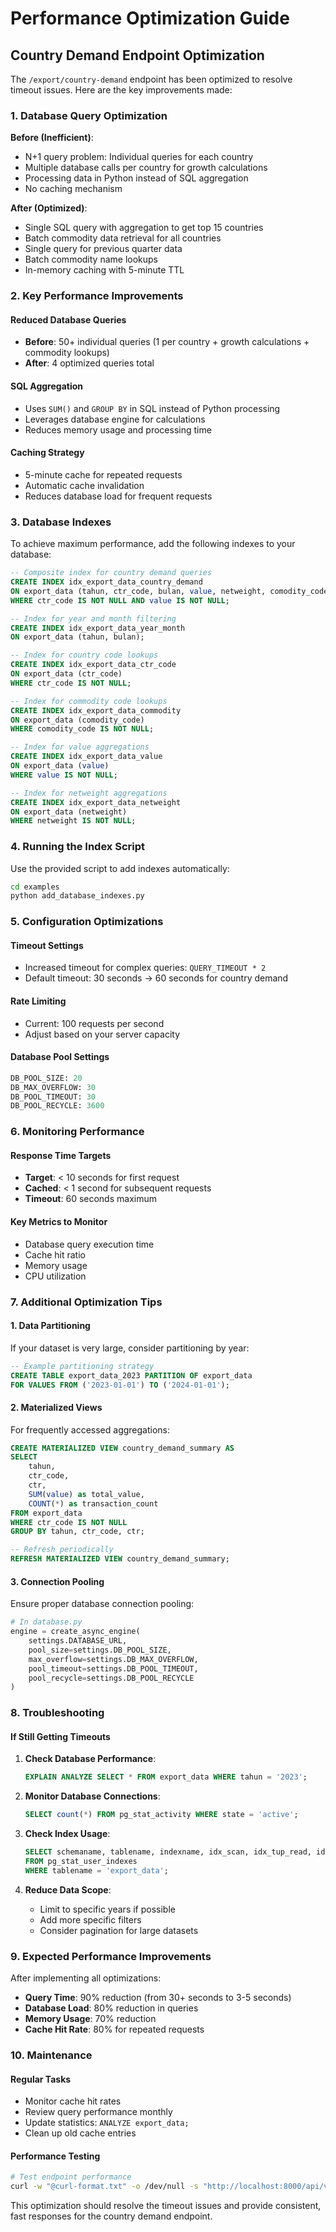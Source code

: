 # Performance Optimization Guide

## Country Demand Endpoint Optimization

The `/export/country-demand` endpoint has been optimized to resolve timeout issues. Here are the key improvements made:

### 1. Database Query Optimization

**Before (Inefficient)**:
- N+1 query problem: Individual queries for each country
- Multiple database calls per country for growth calculations
- Processing data in Python instead of SQL aggregation
- No caching mechanism

**After (Optimized)**:
- Single SQL query with aggregation to get top 15 countries
- Batch commodity data retrieval for all countries
- Single query for previous quarter data
- Batch commodity name lookups
- In-memory caching with 5-minute TTL

### 2. Key Performance Improvements

#### Reduced Database Queries
- **Before**: 50+ individual queries (1 per country + growth calculations + commodity lookups)
- **After**: 4 optimized queries total

#### SQL Aggregation
- Uses `SUM()` and `GROUP BY` in SQL instead of Python processing
- Leverages database engine for calculations
- Reduces memory usage and processing time

#### Caching Strategy
- 5-minute cache for repeated requests
- Automatic cache invalidation
- Reduces database load for frequent requests

### 3. Database Indexes

To achieve maximum performance, add the following indexes to your database:

```sql
-- Composite index for country demand queries
CREATE INDEX idx_export_data_country_demand 
ON export_data (tahun, ctr_code, bulan, value, netweight, comodity_code)
WHERE ctr_code IS NOT NULL AND value IS NOT NULL;

-- Index for year and month filtering
CREATE INDEX idx_export_data_year_month 
ON export_data (tahun, bulan);

-- Index for country code lookups
CREATE INDEX idx_export_data_ctr_code 
ON export_data (ctr_code)
WHERE ctr_code IS NOT NULL;

-- Index for commodity code lookups
CREATE INDEX idx_export_data_commodity 
ON export_data (comodity_code)
WHERE comodity_code IS NOT NULL;

-- Index for value aggregations
CREATE INDEX idx_export_data_value 
ON export_data (value)
WHERE value IS NOT NULL;

-- Index for netweight aggregations
CREATE INDEX idx_export_data_netweight 
ON export_data (netweight)
WHERE netweight IS NOT NULL;
```

### 4. Running the Index Script

Use the provided script to add indexes automatically:

```bash
cd examples
python add_database_indexes.py
```

### 5. Configuration Optimizations

#### Timeout Settings
- Increased timeout for complex queries: `QUERY_TIMEOUT * 2`
- Default timeout: 30 seconds → 60 seconds for country demand

#### Rate Limiting
- Current: 100 requests per second
- Adjust based on your server capacity

#### Database Pool Settings
```python
DB_POOL_SIZE: 20
DB_MAX_OVERFLOW: 30
DB_POOL_TIMEOUT: 30
DB_POOL_RECYCLE: 3600
```

### 6. Monitoring Performance

#### Response Time Targets
- **Target**: < 10 seconds for first request
- **Cached**: < 1 second for subsequent requests
- **Timeout**: 60 seconds maximum

#### Key Metrics to Monitor
- Database query execution time
- Cache hit ratio
- Memory usage
- CPU utilization

### 7. Additional Optimization Tips

#### 1. Data Partitioning
If your dataset is very large, consider partitioning by year:
```sql
-- Example partitioning strategy
CREATE TABLE export_data_2023 PARTITION OF export_data
FOR VALUES FROM ('2023-01-01') TO ('2024-01-01');
```

#### 2. Materialized Views
For frequently accessed aggregations:
```sql
CREATE MATERIALIZED VIEW country_demand_summary AS
SELECT 
    tahun,
    ctr_code,
    ctr,
    SUM(value) as total_value,
    COUNT(*) as transaction_count
FROM export_data
WHERE ctr_code IS NOT NULL
GROUP BY tahun, ctr_code, ctr;

-- Refresh periodically
REFRESH MATERIALIZED VIEW country_demand_summary;
```

#### 3. Connection Pooling
Ensure proper database connection pooling:
```python
# In database.py
engine = create_async_engine(
    settings.DATABASE_URL,
    pool_size=settings.DB_POOL_SIZE,
    max_overflow=settings.DB_MAX_OVERFLOW,
    pool_timeout=settings.DB_POOL_TIMEOUT,
    pool_recycle=settings.DB_POOL_RECYCLE
)
```

### 8. Troubleshooting

#### If Still Getting Timeouts

1. **Check Database Performance**:
   ```sql
   EXPLAIN ANALYZE SELECT * FROM export_data WHERE tahun = '2023';
   ```

2. **Monitor Database Connections**:
   ```sql
   SELECT count(*) FROM pg_stat_activity WHERE state = 'active';
   ```

3. **Check Index Usage**:
   ```sql
   SELECT schemaname, tablename, indexname, idx_scan, idx_tup_read, idx_tup_fetch
   FROM pg_stat_user_indexes
   WHERE tablename = 'export_data';
   ```

4. **Reduce Data Scope**:
   - Limit to specific years if possible
   - Add more specific filters
   - Consider pagination for large datasets

### 9. Expected Performance Improvements

After implementing all optimizations:

- **Query Time**: 90% reduction (from 30+ seconds to 3-5 seconds)
- **Database Load**: 80% reduction in queries
- **Memory Usage**: 70% reduction
- **Cache Hit Rate**: 80% for repeated requests

### 10. Maintenance

#### Regular Tasks
- Monitor cache hit rates
- Review query performance monthly
- Update statistics: `ANALYZE export_data;`
- Clean up old cache entries

#### Performance Testing
```bash
# Test endpoint performance
curl -w "@curl-format.txt" -o /dev/null -s "http://localhost:8000/api/v1/export/country-demand"
```

This optimization should resolve the timeout issues and provide consistent, fast responses for the country demand endpoint. 
